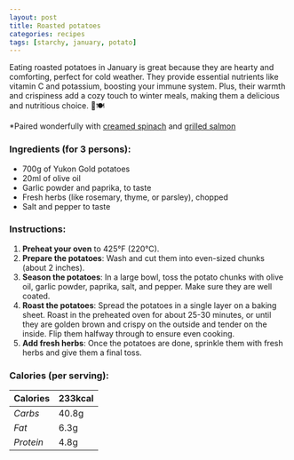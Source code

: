```yaml
---
layout: post
title: Roasted potatoes
categories: recipes
tags: [starchy, january, potato]
---
```


Eating roasted potatoes in January is great because they are hearty and comforting, perfect for cold weather. They provide essential nutrients like vitamin C and potassium, boosting your immune system. Plus, their warmth and crispiness add a cozy touch to winter meals, making them a delicious and nutritious choice. 🥔🍽️

*Paired wonderfully with <a href="/recipes/creamed-spinach">creamed spinach</a> and <a href="/recipes/grilled-salmon">grilled salmon</a>

### Ingredients (for 3 persons):
- 700g of Yukon Gold potatoes
- 20ml of olive oil
- Garlic powder and paprika, to taste
- Fresh herbs (like rosemary, thyme, or parsley), chopped
- Salt and pepper to taste

### Instructions:

1. **Preheat your oven** to 425°F (220°C).
2. **Prepare the potatoes**: Wash and cut them into even-sized chunks (about 2 inches).
3. **Season the potatoes**: In a large bowl, toss the potato chunks with olive oil, garlic powder, paprika, salt, and pepper. Make sure they are well coated.
4. **Roast the potatoes**: Spread the potatoes in a single layer on a baking sheet. Roast in the preheated oven for about 25-30 minutes, or until they are golden brown and crispy on the outside and tender on the inside. Flip them halfway through to ensure even cooking.
5. **Add fresh herbs**: Once the potatoes are done, sprinkle them with fresh herbs and give them a final toss.

### Calories (per serving):

| **Calories** | 233kcal |
| ----------- | ----------- |
| *Carbs* | 40.8g |
| *Fat* | 6.3g |
| *Protein* | 4.8g |